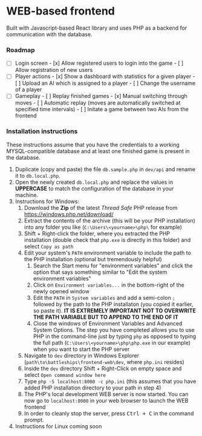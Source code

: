 # WEB-based frontend

Built with Javascript-based React library and uses PHP as a backend for communication with the database.

### Roadmap

- [ ] Login screen
      - [x] Allow registered users to login into the game
      - [ ] Allow registration of new users
- [ ] Player actions
      - [x] Show a dashboard with statistics for a given player
      - [ ] Upload an AI which is assigned to a player
      - [ ] Change the username of a player
- [ ] Gameplay
      - [ ] Replay finished games
            - [x] Manual switching through moves
            - [ ] Automatic replay (moves are automatically switched at specified time intervals)
      - [ ] Initate a game between two AIs from the frontend

### Installation instructions

These instructions assume that you have the credentials to a working MYSQL-compatible database and at least one finished game is present in the database.

1. Duplicate (copy and paste) the file `db.sample.php` in `dev/api` and rename it to `db.local.php`.
2. Open the newly created `db.local.php` and replace the values in **UPPERCASE** to match the configuration of the database in your machine.
3. Instructions for Windows:
   1. Download the **Zip** of the latest *Thread Safe* PHP release from https://windows.php.net/download/
   2. Extract the contents of the archive (this will be your PHP installation) into any folder you like (`C:\Users\<yourname>\php\` for example)
   3. Shift + Right-click the folder, where you extracted the PHP installation (double check that `php.exe` is directly in this folder) and select `Copy as path`
   4. Edit your system's `PATH` environment variable to include the path to the PHP installation (optional but tremendously helpful)
      1. Search the Start menu for "environment variables" and click the option that says something similar to "Edit the system environment variables"
      2. Click on `Environment variables...` in the bottom-right of the newly opened window
      3. Edit the `PATH` in `System variables` and add a semi-colon `;` followed by the path to the PHP installaton (you copied it earlier, so paste it). **IT IS EXTREMELY IMPORTANT NOT TO OVERWRITE THE PATH VARIABLE BUT TO APPEND TO THE END OF IT**
      4. Close the windows of Environment Variables and Advanced System Options. The step you have completed allows you to use PHP in the command-line just by typing `php` as opposed to typing the full path (`C:\Users\<yourname>\php\php.exe` in our example) when you want to start the PHP server
   5. Navigate to `dev` directory in Windows Explorer (`path\to\battleships\frontend-web\dev`, where `php.ini` resides)
   6. Inside the `dev` directory Shift + Right-Click on empty space and select `Open command window here`
   7. Type `php -S localhost:8000 -c php.ini` (this assumes that you have added PHP installation directory to your path in step 4)
   8. The PHP's local development WEB server is now started. You can now go to `localhost:8000` in your web browser to launch the WEB frontend
   9. In order to cleanly stop the server, press <kbd>Ctrl + C</kbd> in the command prompt.
4. Instructions for Linux coming soon